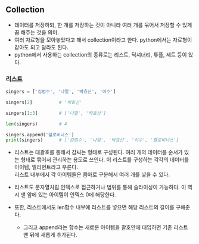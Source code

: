 ## Collection
- 데이터를 저장하되, 한 개를 저장하는 것이 아니라 여러 개를 묶어서 저장할 수 있게끔 해주는 것을 의미.
- 여러 자료형을 모아놓았다고 해서 collection이라고 한다. python에서는 자료형이 같아도 되고 달라도 된다. 
- python에서 사용하는 collection의 종류로는 리스트, 딕셔너리, 튜플, 세트 등이 있다.


### 리스트
```python
singers = ['김범수', '나얼', '박효신', '이수']

singers[2]          # '박효신'

singers[1:3]        # ['나얼', '박효신']

len(singers)        # 4

singers.append('헬로비너스')      
print(singers)      # ['김범수', '나얼', '박효신', '이수', '헬로비너스']
```

- 리스트는 대괄호를 통해서 감싸는 형태로 구성된다. 여러 개의 데이터를 순서가 있는 형태로 묶어서 관리하는 용도로 쓰인다. 이 리스트를 구성하는 각각의 데이터를 아이템, 엘리먼트라고 부른다.   
  리스트 내부에서 각 아이템들은 콤마로 구분해서 여러 개를 넣을 수 있다.
- 리스트도 문자열처럼 인덱스로 접근하거나 범위를 통해 슬라이싱이 가능하다. 이 역시 맨 앞에 있는 아이템이 인덱스 0에 해당한다. 

- 또한, 리스트에서도 len함수 내부에 리스트를 넣으면 해당 리스트의 길이를 구해준다.
  - 그리고 append라는 함수는 새로운 아이템을 괄호안에 대입하면 기존 리스트 맨 뒤에 새롭게 추가된다.
